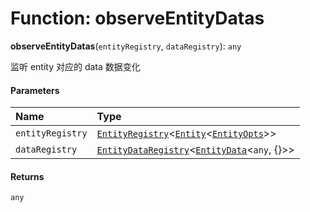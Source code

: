 # Function: observeEntityDatas

**observeEntityDatas**(`entityRegistry`, `dataRegistry`): `any`

监听 entity 对应的 data 数据变化

#### Parameters

| Name | Type |
| :------ | :------ |
| `entityRegistry` | [`EntityRegistry`](/auto-docs/core/interfaces/EntityRegistry.md)<[`Entity`](/auto-docs/core/classes/Entity-1.md)<[`EntityOpts`](/auto-docs/core/interfaces/EntityOpts.md)>> |
| `dataRegistry` | [`EntityDataRegistry`](/auto-docs/core/interfaces/EntityDataRegistry.md)<[`EntityData`](/auto-docs/core/classes/EntityData.md)<`any`, {}>> |

#### Returns

`any`
